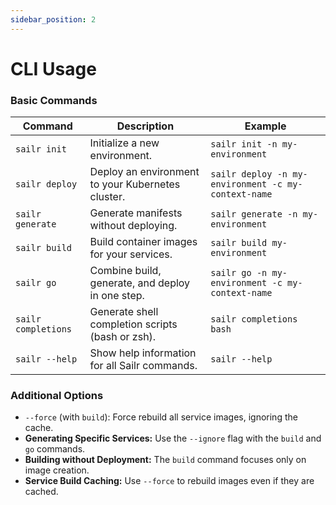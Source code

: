 ```yaml
---
sidebar_position: 2
---
```


# CLI Usage

### Basic Commands

| Command        | Description                                           | Example                             |
| -------------- | ----------------------------------------------------- | ----------------------------------- |
| `sailr init`   | Initialize a new environment.                        | `sailr init -n my-environment`        |
| `sailr deploy` | Deploy an environment to your Kubernetes cluster.     | `sailr deploy -n my-environment -c my-context-name`     |
| `sailr generate` | Generate manifests without deploying.                | `sailr generate -n my-environment`   |
| `sailr build`  | Build container images for your services.           | `sailr build my-environment`      |
| `sailr go`     | Combine build, generate, and deploy in one step.     | `sailr go -n my-environment -c my-context-name`         |
| `sailr completions` | Generate shell completion scripts (bash or zsh). | `sailr completions bash`         |
| `sailr --help` | Show help information for all Sailr commands.          | `sailr --help`                  | 

### Additional Options

* `--force` (with `build`): Force rebuild all service images, ignoring the cache.
* **Generating Specific Services:** Use the `--ignore` flag with the `build` and `go` commands. 
* **Building without Deployment:** The `build` command focuses only on image creation.
* **Service Build Caching:** Use `--force` to rebuild images even if they are cached.
